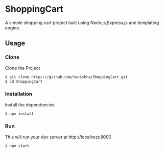 # ShoppingCart
A simple shopping cart project built using Node.js,Express.js and templating engine.
## Usage

### Clone
Clone the Project

```sh
$ git clone https://github.com/tanishha/ShoppingCart.git
$ cd ShoppingCart
```

### Installation

Install the dependencies

```sh
$ npm install
```

### Run

This will run your dev server at http://localhost:8000

```sh
$ npm start
```
